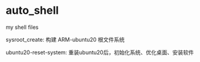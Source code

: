 # auto_shell
my shell files

sysroot_create: 构建 ARM-ubuntu20 根文件系统

ubuntu20-reset-system: 重装ubuntu20后，初始化系统、优化桌面、安装软件
